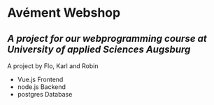 # Avément Webshop
## _A project for our webprogramming course at University of applied Sciences Augsburg_

A project by Flo, Karl and Robin

- Vue.js Frontend
- node.js Backend
- postgres Database
